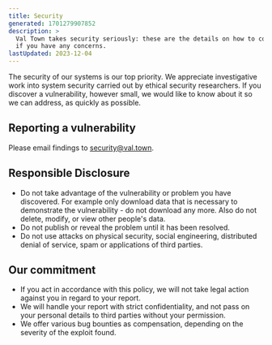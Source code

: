 ```yaml
---
title: Security
generated: 1701279907852
description: >
  Val Town takes security seriously: these are the details on how to contact us
  if you have any concerns.
lastUpdated: 2023-12-04
---
```


The security of our systems is our top priority. We appreciate investigative
work into system security carried out by ethical security researchers. If you
discover a vulnerability, however small, we would like to know about it so we
can address, as quickly as possible.

## Reporting a vulnerability

Please email findings to [security@val.town](mailto:security@val.town).

## Responsible Disclosure

- Do not take advantage of the vulnerability or problem you have discovered. For
  example only download data that is necessary to demonstrate the
  vulnerability - do not download any more. Also do not delete, modify, or view
  other people's data.
- Do not publish or reveal the problem until it has been resolved.
- Do not use attacks on physical security, social engineering, distributed
  denial of service, spam or applications of third parties.

## Our commitment

- If you act in accordance with this policy, we will not take legal action
  against you in regard to your report.
- We will handle your report with strict confidentiality, and not pass on your
  personal details to third parties without your permission.
- We offer various bug bounties as compensation, depending on the severity of
  the exploit found.
